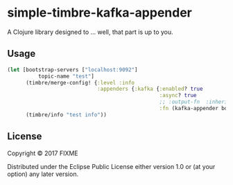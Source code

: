 # simple-timbre-kafka-appender

A Clojure library designed to ... well, that part is up to you.

## Usage

```clojure
(let [bootstrap-servers ["localhost:9092"]
          topic-name "test"]
      (timbre/merge-config! {:level :info
                             :appenders {:kafka {:enabled? true
                                                 :async? true
                                                 ;; :output-fn  :inherit
                                                 :fn (kafka-appender bootstrap-servers topic-name)}}})
      (timbre/info "test info"))
```

## License

Copyright © 2017 FIXME

Distributed under the Eclipse Public License either version 1.0 or (at
your option) any later version.
